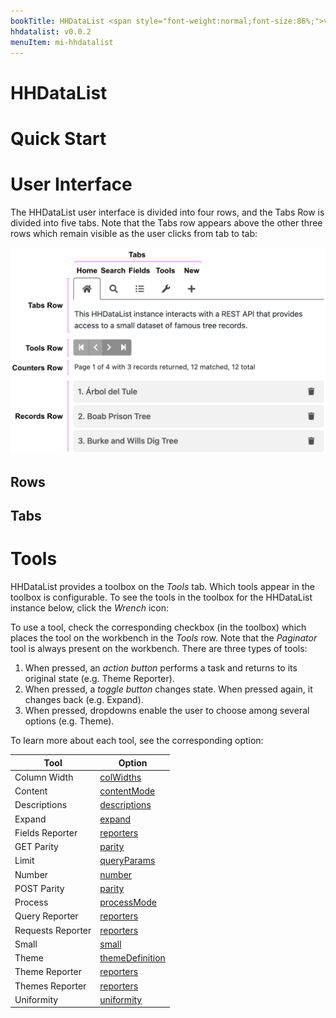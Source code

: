 ```yaml
---
bookTitle: HHDataList <span style="font-weight:normal;font-size:86%;">v0.0.2</span>
hhdatalist: v0.0.2
menuItem: mi-hhdatalist
---
```


# HHDataList

# Quick Start

<div id="quick-datalist" class="hh-data-list"></div>
<script>
  var quickOptions = new DLTreesOptions002('quick-datalist');
  new HHDataList(quickOptions);
</script>

# User Interface

The HHDataList user interface is divided into four rows, and the Tabs Row is divided into five tabs. Note that the Tabs row appears above the other three rows which remain visible as the user clicks from tab to tab:

<p><img src="rows-and-tabs.png" class="img-fluid d-block" width=600 loading="lazy"></p>

## Rows

## Tabs

# Tools

HHDataList provides a toolbox on the *Tools* tab. Which tools appear in the toolbox is configurable. To see the tools in the toolbox for the HHDataList instance below, click the *Wrench* icon:

<div id="tools-datalist" class="hh-data-list"></div>
<script>
  var toolsOptions = new DLTreesOptions002('tools-datalist');
  toolsOptions.themeDefinition.name = 'firebrick';
  new HHDataList(toolsOptions);
</script>

To use a tool, check the corresponding checkbox (in the toolbox) which places the tool on the workbench in the *Tools* row. Note that the *Paginator* tool is always present on the workbench. There are three types of tools:

1. When pressed, an *action button* performs a task and returns to its original state (e.g. Theme Reporter).
1. When pressed, a *toggle button* changes state. When pressed again, it changes back (e.g. Expand).
1. When pressed, dropdowns enable the user to choose among several options (e.g. Theme).

To learn more about each tool, see the corresponding option:

|Tool|Option|
|-|-|
|Column Width|[colWidths](/en/hhdatalist/v0.0.2/options/colwidths/)|
|Content|[contentMode](/en/hhdatalist/v0.0.2/options/contentmode/)|
|Descriptions|[descriptions](/en/hhdatalist/v0.0.2/options/descriptions/)|
|Expand|[expand](/en/hhdatalist/v0.0.2/options/expand/)|
|Fields Reporter|[reporters](/en/hhdatalist/v0.0.2/options/reporters/)|
|GET Parity|[parity](/en/hhdatalist/v0.0.2/options/parity/)|
|Limit|[queryParams](/en/hhdatalist/v0.0.2/options/queryparams/)|
|Number|[number](/en/hhdatalist/v0.0.2/options/number/)|
|POST Parity|[parity](/en/hhdatalist/v0.0.2/options/parity/)|
|Process|[processMode](/en/hhdatalist/v0.0.2/options/processmode/)|
|Query Reporter|[reporters](/en/hhdatalist/v0.0.2/options/reporters/)|
|Requests Reporter|[reporters](/en/hhdatalist/v0.0.2/options/reporters/)|
|Small|[small](/en/hhdatalist/v0.0.2/options/small/)|
|Theme|[themeDefinition](/en/hhdatalist/v0.0.2/options/themedefinition/)|
|Theme Reporter|[reporters](/en/hhdatalist/v0.0.2/options/reporters/)|
|Themes Reporter|[reporters](/en/hhdatalist/v0.0.2/options/reporters/)|
|Uniformity|[uniformity](/en/hhdatalist/v0.0.2/options/uniformity/)|

